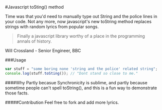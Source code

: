 #Javascript toSting() method


Time was that you'd need to manually type out String and the police lines in your code. Not any more, now javascript's new toString method replaces strings with random lyrics from popular songs.

> Finally a javascript library worthy of a place in the programming annals of history.

Will Crossland - Senior Engineer, BBC


###Usage

``` javascript
var stuff = "some boring none 'string and the police' related string";
console.log(stuff.toSting()); // "Dont stand so close to me."
```


####Why
Partly becasue Synchronicity is sublime, and partly because sometime people can't spell toString(), and this is a fun way to demonstrate those facts.



#####Contribution
Feel free to fork and add more lyrics.
